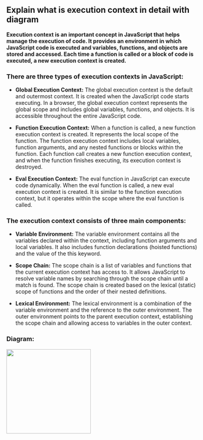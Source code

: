 ## Explain what is execution context in detail with diagram

**Execution context is an important concept in JavaScript that helps manage the execution of code. It provides an environment in which JavaScript code is executed and variables, functions, and objects are stored and accessed. Each time a function is called or a block of code is executed, a new execution context is created.**

### There are three types of execution contexts in JavaScript:

- **Global Execution Context:** The global execution context is the default and outermost context. It is created when the JavaScript code starts executing. In a browser, the global execution context represents the global scope and includes global variables, functions, and objects. It is accessible throughout the entire JavaScript code.

- **Function Execution Context:** When a function is called, a new function execution context is created. It represents the local scope of the function. The function execution context includes local variables, function arguments, and any nested functions or blocks within the function. Each function call creates a new function execution context, and when the function finishes executing, its execution context is destroyed.

- **Eval Execution Context:** The eval function in JavaScript can execute code dynamically. When the eval function is called, a new eval execution context is created. It is similar to the function execution context, but it operates within the scope where the eval function is called.

### The execution context consists of three main components:

- **Variable Environment:** The variable environment contains all the variables declared within the context, including function arguments and local variables. It also includes function declarations (hoisted functions) and the value of the this keyword.

- **Scope Chain:** The scope chain is a list of variables and functions that the current execution context has access to. It allows JavaScript to resolve variable names by searching through the scope chain until a match is found. The scope chain is created based on the lexical (static) scope of functions and the order of their nested definitions.

- **Lexical Environment:** The lexical environment is a combination of the variable environment and the reference to the outer environment. The outer environment points to the parent execution context, establishing the scope chain and allowing access to variables in the outer context.

### Diagram:

<img src="https://lh6.googleusercontent.com/ZPj2HPQrNlI1QaXznNXwcyUp8VPZdwjOuDeNz_9kbuLCpkmgkm8mkF8JzFF--jKcEkHdDPa9FRGRhAv6JHW5tRKPwZWGHf88X3SnD8Wp2i5cg1fgm52ZCvsgODiGMUmIBf8sMYv2" height="220px">
